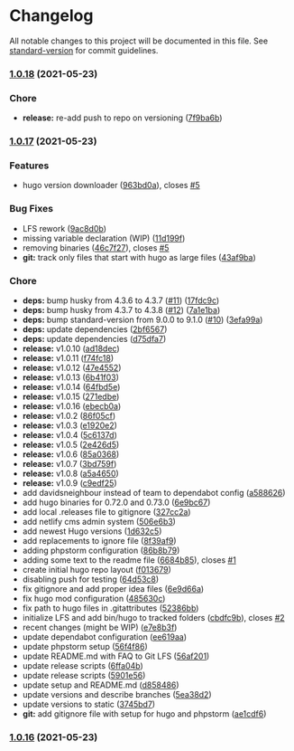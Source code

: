 # Changelog

All notable changes to this project will be documented in this file. See [standard-version](https://github.com/conventional-changelog/standard-version) for commit guidelines.

### [1.0.18](https://github.com/dnb-hugo/asylum/compare/v1.0.17...v1.0.18) (2021-05-23)


### Chore

* **release:** re-add push to repo on versioning ([7f9ba6b](https://github.com/dnb-hugo/asylum/commit/7f9ba6b446658dcd99cb5679a47eb633aea81e4d))

### [1.0.17](https://github.com/dnb-hugo/asylum/compare/v1.0.0...v1.0.17) (2021-05-23)


### Features

* hugo version downloader ([963bd0a](https://github.com/dnb-hugo/asylum/commit/963bd0a8d355539394a14945904280efc285cee2)), closes [#5](https://github.com/dnb-hugo/asylum/issues/5)


### Bug Fixes

* LFS rework ([9ac8d0b](https://github.com/dnb-hugo/asylum/commit/9ac8d0bb7b44fb606de27075083e288e6d2bff73))
* missing variable declaration (WIP) ([11d199f](https://github.com/dnb-hugo/asylum/commit/11d199f1b333d9a82857717e4ac188eb1239d72e))
* removing binaries ([46c7f27](https://github.com/dnb-hugo/asylum/commit/46c7f27dde1de5a6721fb13fec52c2cfca263455)), closes [#5](https://github.com/dnb-hugo/asylum/issues/5)
* **git:** track only files that start with hugo as large files ([43af9ba](https://github.com/dnb-hugo/asylum/commit/43af9ba882f94027bcfe8499cd90c53972709f65))


### Chore

* **deps:** bump husky from 4.3.6 to 4.3.7 ([#11](https://github.com/dnb-hugo/asylum/issues/11)) ([17fdc9c](https://github.com/dnb-hugo/asylum/commit/17fdc9cd3294aa2913678ecd5c0590cfdfd5c8df))
* **deps:** bump husky from 4.3.7 to 4.3.8 ([#12](https://github.com/dnb-hugo/asylum/issues/12)) ([7a1e1ba](https://github.com/dnb-hugo/asylum/commit/7a1e1ba8dbea6d3ec071f8d01787edf3a7f3cdb6))
* **deps:** bump standard-version from 9.0.0 to 9.1.0 ([#10](https://github.com/dnb-hugo/asylum/issues/10)) ([3efa99a](https://github.com/dnb-hugo/asylum/commit/3efa99a6a435de1a15f8c1fbfea29da64fa4fa79))
* **deps:** update dependencies ([2bf6567](https://github.com/dnb-hugo/asylum/commit/2bf6567bcba8d086a8939040155fa183b5adcf73))
* **deps:** update dependencies ([d75dfa7](https://github.com/dnb-hugo/asylum/commit/d75dfa79afcc201fbd23a825741bd78abcdbffdb))
* **release:** v1.0.10 ([ad18dec](https://github.com/dnb-hugo/asylum/commit/ad18decf8c9eb05515abe4bf01f982450981b358))
* **release:** v1.0.11 ([f74fc18](https://github.com/dnb-hugo/asylum/commit/f74fc18dc9cdee7a4dbc7e387942c2b5368751f9))
* **release:** v1.0.12 ([47e4552](https://github.com/dnb-hugo/asylum/commit/47e4552142ea4e8d33d13e385b7c742e99c02ff2))
* **release:** v1.0.13 ([6b41f03](https://github.com/dnb-hugo/asylum/commit/6b41f03697e06c99ec5a9fc6b8be10e11c1ecc94))
* **release:** v1.0.14 ([64fbd5e](https://github.com/dnb-hugo/asylum/commit/64fbd5e62eefe22be06e9f96cdf37cca4323106f))
* **release:** v1.0.15 ([271edbe](https://github.com/dnb-hugo/asylum/commit/271edbecccba074d76dbf0aaf97d3ef83057470e))
* **release:** v1.0.16 ([ebecb0a](https://github.com/dnb-hugo/asylum/commit/ebecb0afbd1cfa5795185ea8125635e2b2cf5704))
* **release:** v1.0.2 ([86f05cf](https://github.com/dnb-hugo/asylum/commit/86f05cf92e4f55c8457a1713abe1df667a4528c3))
* **release:** v1.0.3 ([e1920e2](https://github.com/dnb-hugo/asylum/commit/e1920e2583dde1799eaa694188ad0312982f7f1d))
* **release:** v1.0.4 ([5c6137d](https://github.com/dnb-hugo/asylum/commit/5c6137d343b6bd6e6f880a6b4782f4d18a056e84))
* **release:** v1.0.5 ([2e426d5](https://github.com/dnb-hugo/asylum/commit/2e426d513987d0c522e726de90c59c1a2812507c))
* **release:** v1.0.6 ([85a0368](https://github.com/dnb-hugo/asylum/commit/85a036830ca3bf9f52672b82fd2d3df4b15d7951))
* **release:** v1.0.7 ([3bd759f](https://github.com/dnb-hugo/asylum/commit/3bd759fd5d5699d546c6a9f167a27cdce8ca9a23))
* **release:** v1.0.8 ([a5a4650](https://github.com/dnb-hugo/asylum/commit/a5a4650003a544806d085e2c1efe0579a11d7a12))
* **release:** v1.0.9 ([c9edf25](https://github.com/dnb-hugo/asylum/commit/c9edf25963b773d4fddc45e64ce9f8c29965dc8b))
* add davidsneighbour instead of team to dependabot config ([a588626](https://github.com/dnb-hugo/asylum/commit/a588626977042d3a51d3b0396e370e0d2d23f73f))
* add hugo binaries for 0.72.0 and 0.73.0 ([6e9bc67](https://github.com/dnb-hugo/asylum/commit/6e9bc6756c0b6ffcca140e13da713f8a2270ca9d))
* add local .releases file to gitignore ([327cc2a](https://github.com/dnb-hugo/asylum/commit/327cc2ab47957359abcb04cd6ff12b1c527b577d))
* add netlify cms admin system ([506e6b3](https://github.com/dnb-hugo/asylum/commit/506e6b34e40f623b29d012a57c99ad5f5877c051))
* add newest Hugo versions ([1d632c5](https://github.com/dnb-hugo/asylum/commit/1d632c5fb2b1250017d4645665846ae9c33c0525))
* add replacements to ignore file ([8f39af9](https://github.com/dnb-hugo/asylum/commit/8f39af9178e2f71a06e3791fac22a9af8ae15431))
* adding phpstorm configuration ([86b8b79](https://github.com/dnb-hugo/asylum/commit/86b8b7900d9a775cec36bb54051b06cbc498906e))
* adding some text to the readme file ([6684b85](https://github.com/dnb-hugo/asylum/commit/6684b856c26e1c80a9dcbe13260262dff4434cb0)), closes [#1](https://github.com/dnb-hugo/asylum/issues/1)
* create initial hugo repo layout ([f013679](https://github.com/dnb-hugo/asylum/commit/f01367968696f2c617dde8ce990cf5195e11a455))
* disabling push for testing ([64d53c8](https://github.com/dnb-hugo/asylum/commit/64d53c85e1e8fe7fd496876c7a5b2ab4ad7a9c0b))
* fix gitignore and add proper idea files ([6e9d66a](https://github.com/dnb-hugo/asylum/commit/6e9d66a63a61408418d5e5f3c1fdf7928be360e5))
* fix hugo mod configuration ([485630c](https://github.com/dnb-hugo/asylum/commit/485630c7f4c83ce62dc5d5abe1cd9df06277821c))
* fix path to hugo files in .gitattributes ([52386bb](https://github.com/dnb-hugo/asylum/commit/52386bbb1ea942bd1490b8cff2ac63ce224aba70))
* initialize LFS and add bin/hugo to tracked folders ([cbdfc9b](https://github.com/dnb-hugo/asylum/commit/cbdfc9b83c40880a18211b18f75cb52953771210)), closes [#2](https://github.com/dnb-hugo/asylum/issues/2)
* recent changes (might be WIP) ([e7e8b3f](https://github.com/dnb-hugo/asylum/commit/e7e8b3f0577ee223ddadfbceb86a55708862afaf))
* update dependabot configuration ([ee619aa](https://github.com/dnb-hugo/asylum/commit/ee619aab27280da522089dd9ae64de1e3ed764f6))
* update phpstorm setup ([56f4f86](https://github.com/dnb-hugo/asylum/commit/56f4f869d660bf45a509760fe5d5771118df07d1))
* update README.md with FAQ to Git LFS ([56af201](https://github.com/dnb-hugo/asylum/commit/56af201f45f8dd39e89ff568481a0525ff7e18e6))
* update release scripts ([6ffa04b](https://github.com/dnb-hugo/asylum/commit/6ffa04b5b877b29cbc6d4e8e7fe0d8ee048c8629))
* update release scripts ([5901e56](https://github.com/dnb-hugo/asylum/commit/5901e5676db788f40df1f1f90d640cc0539fd143))
* update setup and README.md ([d858486](https://github.com/dnb-hugo/asylum/commit/d858486953dcecad84a2c9d2136b96c03ab17924))
* update versions and describe branches ([5ea38d2](https://github.com/dnb-hugo/asylum/commit/5ea38d2de7b11c96a8cce08d6c8e6d88b1d594e8))
* update versions to static ([3745bd7](https://github.com/dnb-hugo/asylum/commit/3745bd7e176570c4daaad7e78cb6ba94a6d8f300))
* **git:** add gitignore file with setup for hugo and phpstorm ([ae1cdf6](https://github.com/dnb-hugo/asylum/commit/ae1cdf6b5aa520aed29fe98d26e872a847c32042))

### [1.0.16](https://github.com/dnb-hugo/asylum/compare/v1.0.15...v1.0.16) (2021-05-23)
